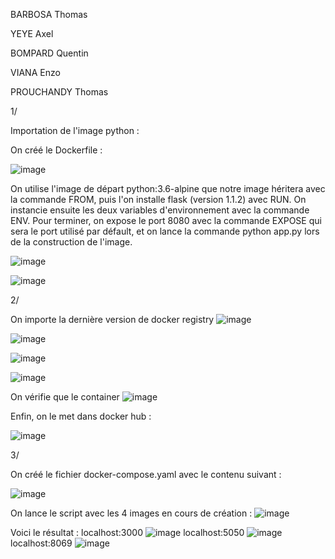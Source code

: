 BARBOSA Thomas

YEYE Axel

BOMPARD Quentin

VIANA Enzo

PROUCHANDY Thomas


1/

Importation de l'image python :


On créé le Dockerfile : 

![image](https://user-images.githubusercontent.com/73823634/201700930-e4394fb7-f2fa-4a12-94d4-93a805aaf008.png)


On utilise l'image de départ python:3.6-alpine que notre image héritera avec la commande FROM, puis l'on installe flask (version 1.1.2) avec RUN. On instancie ensuite les deux variables d'environnement avec la commande ENV.
Pour terminer, on expose le port 8080 avec la commande EXPOSE qui sera le port utilisé par défault, et on lance la commande python app.py lors de la construction de l'image.


![image](https://user-images.githubusercontent.com/73823634/201686551-582de7b6-379f-4a53-8db8-bd9281102bdb.png)


![image](https://user-images.githubusercontent.com/73823634/201686584-af2b81ed-f058-47b4-b76e-884a280416bc.png)


2/

On importe la dernière version de docker registry
![image](https://user-images.githubusercontent.com/73823634/201696690-5212ccac-4b4f-4bd4-a304-171fa44fa95b.png)


![image](https://user-images.githubusercontent.com/73823634/201697103-d862cf20-3696-4e85-93ad-b8164c9a45d1.png)


![image](https://user-images.githubusercontent.com/73823634/201697164-3189db39-2151-46ea-950b-f095d13f6340.png)

![image](https://user-images.githubusercontent.com/73823634/201697415-f968ce15-dec6-4670-a4c5-aeee59d70ce2.png)


On vérifie que le container 
![image](https://user-images.githubusercontent.com/73823634/201697570-78d448e0-f881-4544-a20a-5258f5780e7f.png)

Enfin, on le met dans docker hub :

![image](https://user-images.githubusercontent.com/111991074/201730073-227e5696-a0bf-4238-a498-7871ccb75b1a.png)


3/

On créé le fichier docker-compose.yaml avec le contenu suivant : 

![image](https://user-images.githubusercontent.com/111991074/201728354-ad966492-470c-4636-8d85-5c6bd041ad1e.png)

On lance le script avec les 4 images en cours de création :
![image](https://user-images.githubusercontent.com/111991074/201728432-b81d52a5-43af-4c33-a1a1-bd1f5af3b00c.png)

Voici le résultat :
localhost:3000
![image](https://user-images.githubusercontent.com/111991074/201728670-83dccbce-7749-4ca7-a833-2629072ca380.png)
localhost:5050
![image](https://user-images.githubusercontent.com/111991074/201728717-79046e04-2263-4221-8b0d-c381bbf6f45f.png)
localhost:8069
![image](https://user-images.githubusercontent.com/111991074/201728760-93d337d4-8b3a-45f9-b29f-c9747f621ddc.png)






